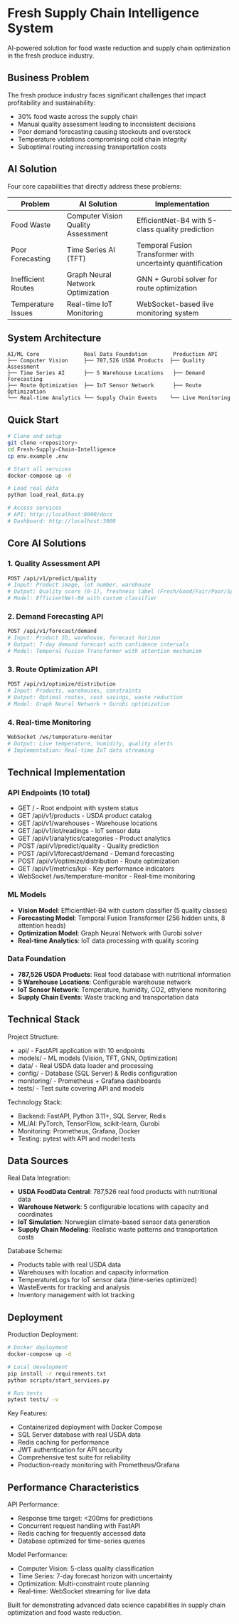 # Fresh Supply Chain Intelligence System

AI-powered solution for food waste reduction and supply chain optimization in the fresh produce industry.

## Business Problem

The fresh produce industry faces significant challenges that impact profitability and sustainability:
- 30% food waste across the supply chain
- Manual quality assessment leading to inconsistent decisions
- Poor demand forecasting causing stockouts and overstock
- Temperature violations compromising cold chain integrity
- Suboptimal routing increasing transportation costs

## AI Solution

Four core capabilities that directly address these problems:

| Problem | AI Solution | Implementation |
|---------|-------------|----------------|
| Food Waste | Computer Vision Quality Assessment | EfficientNet-B4 with 5-class quality prediction |
| Poor Forecasting | Time Series AI (TFT) | Temporal Fusion Transformer with uncertainty quantification |
| Inefficient Routes | Graph Neural Network Optimization | GNN + Gurobi solver for route optimization |
| Temperature Issues | Real-time IoT Monitoring | WebSocket-based live monitoring system |

## System Architecture

```
AI/ML Core              Real Data Foundation        Production API
├── Computer Vision     ├── 787,526 USDA Products  ├── Quality Assessment
├── Time Series AI      ├── 5 Warehouse Locations   ├── Demand Forecasting  
├── Route Optimization  ├── IoT Sensor Network      ├── Route Optimization
└── Real-time Analytics └── Supply Chain Events    └── Live Monitoring
```

## Quick Start

```bash
# Clone and setup
git clone <repository>
cd Fresh-Supply-Chain-Intelligence
cp env.example .env

# Start all services
docker-compose up -d

# Load real data
python load_real_data.py

# Access services
# API: http://localhost:8000/docs
# Dashboard: http://localhost:3000
```

## Core AI Solutions

### 1. Quality Assessment API
```bash
POST /api/v1/predict/quality
# Input: Product image, lot number, warehouse
# Output: Quality score (0-1), freshness label (Fresh/Good/Fair/Poor/Spoiled)
# Model: EfficientNet-B4 with custom classifier
```

### 2. Demand Forecasting API
```bash
POST /api/v1/forecast/demand  
# Input: Product ID, warehouse, forecast horizon
# Output: 7-day demand forecast with confidence intervals
# Model: Temporal Fusion Transformer with attention mechanism
```

### 3. Route Optimization API
```bash
POST /api/v1/optimize/distribution
# Input: Products, warehouses, constraints
# Output: Optimal routes, cost savings, waste reduction
# Model: Graph Neural Network + Gurobi optimization
```

### 4. Real-time Monitoring
```bash
WebSocket /ws/temperature-monitor
# Output: Live temperature, humidity, quality alerts
# Implementation: Real-time IoT data streaming
```

## Technical Implementation

### API Endpoints (10 total)
- GET / - Root endpoint with system status
- GET /api/v1/products - USDA product catalog
- GET /api/v1/warehouses - Warehouse locations
- GET /api/v1/iot/readings - IoT sensor data
- GET /api/v1/analytics/categories - Product analytics
- POST /api/v1/predict/quality - Quality prediction
- POST /api/v1/forecast/demand - Demand forecasting
- POST /api/v1/optimize/distribution - Route optimization
- GET /api/v1/metrics/kpi - Key performance indicators
- WebSocket /ws/temperature-monitor - Real-time monitoring

### ML Models
- **Vision Model**: EfficientNet-B4 with custom classifier (5 quality classes)
- **Forecasting Model**: Temporal Fusion Transformer (256 hidden units, 8 attention heads)
- **Optimization Model**: Graph Neural Network with Gurobi solver
- **Real-time Analytics**: IoT data processing with quality scoring

### Data Foundation
- **787,526 USDA Products**: Real food database with nutritional information
- **5 Warehouse Locations**: Configurable warehouse network
- **IoT Sensor Network**: Temperature, humidity, CO2, ethylene monitoring
- **Supply Chain Events**: Waste tracking and transportation data

## Technical Stack

Project Structure:
- api/ - FastAPI application with 10 endpoints
- models/ - ML models (Vision, TFT, GNN, Optimization)
- data/ - Real USDA data loader and processing
- config/ - Database (SQL Server) & Redis configuration
- monitoring/ - Prometheus + Grafana dashboards
- tests/ - Test suite covering API and models

Technology Stack:
- Backend: FastAPI, Python 3.11+, SQL Server, Redis
- ML/AI: PyTorch, TensorFlow, scikit-learn, Gurobi
- Monitoring: Prometheus, Grafana, Docker
- Testing: pytest with API and model tests

## Data Sources

Real Data Integration:
- **USDA FoodData Central**: 787,526 real food products with nutritional data
- **Warehouse Network**: 5 configurable locations with capacity and coordinates
- **IoT Simulation**: Norwegian climate-based sensor data generation
- **Supply Chain Modeling**: Realistic waste patterns and transportation costs

Database Schema:
- Products table with real USDA data
- Warehouses with location and capacity information
- TemperatureLogs for IoT sensor data (time-series optimized)
- WasteEvents for tracking and analysis
- Inventory management with lot tracking

## Deployment

Production Deployment:
```bash
# Docker deployment
docker-compose up -d

# Local development  
pip install -r requirements.txt
python scripts/start_services.py

# Run tests
pytest tests/ -v
```

Key Features:
- Containerized deployment with Docker Compose
- SQL Server database with real USDA data
- Redis caching for performance
- JWT authentication for API security
- Comprehensive test suite for reliability
- Production-ready monitoring with Prometheus/Grafana

## Performance Characteristics

API Performance:
- Response time target: <200ms for predictions
- Concurrent request handling with FastAPI
- Redis caching for frequently accessed data
- Database optimized for time-series queries

Model Performance:
- Computer Vision: 5-class quality classification
- Time Series: 7-day forecast horizon with uncertainty
- Optimization: Multi-constraint route planning
- Real-time: WebSocket streaming for live data

Built for demonstrating advanced data science capabilities in supply chain optimization and food waste reduction.